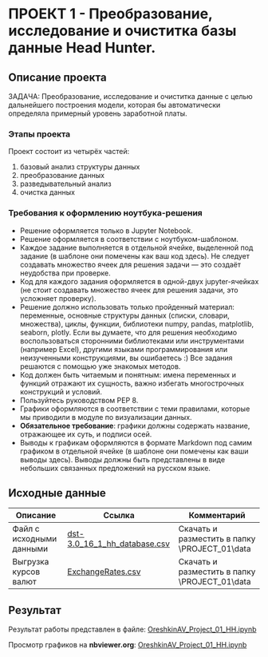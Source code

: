 # ПРОЕКТ 1 - Преобразование, исследование и очиститка базы данные Head Hunter.
## Описание проекта

ЗАДАЧА: Преобразование, исследование и очиститка данные с целью дальнейшего построения модели, которая бы автоматически определяла примерный уровень заработной платы.

### Этапы проекта
Проект состоит из четырёх частей:
1. базовый анализ структуры данных
2. преобразование данных
3. разведывательный анализ
4. очистка данных

### Требования к оформлению ноутбука-решения
* Решение оформляется только в Jupyter Notebook.
* Решение оформляется в соответствии с ноутбуком-шаблоном.
* Каждое задание выполняется в отдельной ячейке, выделенной под задание (в шаблоне они помечены как ваш код здесь). Не следует создавать множество ячеек для решения задачи — это создаёт неудобства при проверке.
* Код для каждого задания оформляется в одной-двух jupyter-ячейках (не стоит создавать множество ячеек для решения задачи, это усложняет проверку).
* Решение должно использовать только пройденный материал: переменные, основные структуры данных (списки, словари, множества), циклы, функции, библиотеки numpy, pandas, matplotlib, seaborn, plotly. Если вы думаете, что для решения необходимо воспользоваться сторонними библиотеками или инструментами (например Excel), другими языками программирования или неизученными конструкциями, вы ошибаетесь :) Все задания решаются с помощью уже знакомых методов.
* Код должен быть читаемым и понятным: имена переменных и функций отражают их сущность, важно избегать многострочных конструкций и условий.
* Пользуйтесь руководством PEP 8.
* Графики оформляются в соответствии с теми правилами, которые мы приводили в модуле по визуализации данных.
* **Обязательное требование**: графики должны содержать название, отражающее их суть, и подписи осей.
* Выводы к графикам оформляются в формате Markdown под самим графиком в отдельной ячейке (в шаблоне они помечены как ваши выводы здесь). Выводы должны быть представлены в виде небольших связанных предложений на русском языке.

## Исходные данные
| Описание | Ссылка | Комментарий |
| -------- | -------- | -------- |
| Файл с исходными данными    | [dst-3.0_16_1_hh_database.csv](https://drive.google.com/file/d/190vklkUFrIJ7ToY-FAI_WTgF0MlBgFyP/view?usp=drive_link)     | Скачать и разместить в папку \PROJECT_01\data     | 
| Выгрузка курсов валют     | [ExchangeRates.csv](https://drive.google.com/file/d/1vGSM_iZOLGwF00MqAHgIcxCS8u76hqQB/view?usp=drive_link)     | Скачать и разместить в папку \PROJECT_01\data     | 

## Результат
Результат работы представлен в файле: [OreshkinAV_Project_01_HH.ipynb](https://github.com/oresh247/SF_DSPR167_HOMEWORK/blob/main/PROJECT_01/OreshkinAV_Project_01_HH.ipynb)

Просмотр графиков на **nbviewer.org**: [OreshkinAV_Project_01_HH.ipynb](https://nbviewer.org/github/oresh247/SF_DSPR167_HOMEWORK/blob/main/PROJECT_01/OreshkinAV_Project_01_HH.ipynb)